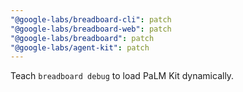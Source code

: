 ```yaml
---
"@google-labs/breadboard-cli": patch
"@google-labs/breadboard-web": patch
"@google-labs/breadboard": patch
"@google-labs/agent-kit": patch
---
```


Teach `breadboard debug` to load PaLM Kit dynamically.

